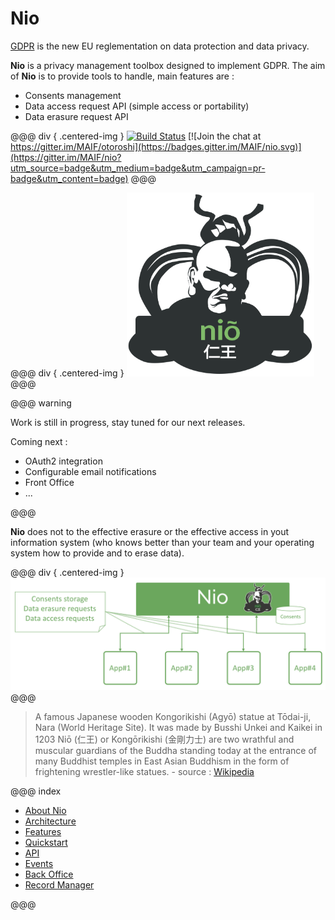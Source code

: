 # Nio

[GDPR](https://en.wikipedia.org/wiki/General_Data_Protection_Regulation) is the new EU reglementation on data protection and data privacy.

**Nio** is a privacy management toolbox designed to implement GDPR. The aim of **Nio** is to provide tools to handle, main features are :

* Consents management
* Data access request API (simple access or portability)
* Data erasure request API

@@@ div { .centered-img }
[![Build Status](https://travis-ci.org/MAIF/nio.svg?branch=master)](https://travis-ci.org/MAIF/nio) [![Join the chat at https://gitter.im/MAIF/otoroshi](https://badges.gitter.im/MAIF/nio.svg)](https://gitter.im/MAIF/nio?utm_source=badge&utm_medium=badge&utm_campaign=pr-badge&utm_content=badge)
@@@

@@@ div { .centered-img }
<img src="./img/nio_logo.svg" width="300"/>
@@@


@@@ warning

Work is still in progress, stay tuned for our next releases.

Coming next :

* OAuth2 integration
* Configurable email notifications
* Front Office
* ...

@@@

**Nio** does not to the effective erasure or the effective access in yout information system (who knows better than your team and your operating system how to provide and to erase data).

@@@ div { .centered-img }
<img src="./img/nio-overview.png" />
@@@


> A famous Japanese wooden Kongorikishi (Agyō) statue at Tōdai-ji, Nara (World Heritage Site). It was made by Busshi Unkei and Kaikei in 1203
Niō (仁王) or Kongōrikishi (金剛力士) are two wrathful and muscular guardians of the Buddha standing today at the entrance of many Buddhist temples in East Asian Buddhism in the form of frightening wrestler-like statues. - source : [Wikipedia](https://en.wikipedia.org/wiki/Nio)


@@@ index

* [About Nio](about.md)
* [Architecture](archi.md)
* [Features](features.md)
* [Quickstart](quickstart.md)
* [API](api.md)
* [Events](events.md)
* [Back Office](backoffice.md)
* [Record Manager](recordmanagment.md)

@@@
